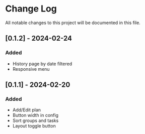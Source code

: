 
# Change Log
All notable changes to this project will be documented in this file.

## [0.1.2] - 2024-02-24
### Added
- History page by date filtered
- Responsive menu

## [0.1.1] - 2024-02-20
### Added
- Add/Edit plan
- Button width in config
- Sort groups and tasks
- Layout toggle button
